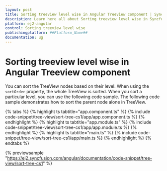 ```yaml
---
layout: post
title: Sorting treeview level wise in Angular Treeview component | Syncfusion
description: Learn here all about Sorting treeview level wise in Syncfusion ##Platform_Name## Treeview component of Syncfusion Essential JS 2 and more.
platform: ej2-angular
control: Sorting treeview level wise 
publishingplatform: ##Platform_Name##
documentation: ug
---
```


# Sorting treeview level wise in Angular Treeview component

You can sort the TreeView nodes based on their level. When using the `sortOrder` property, the whole TreeView is sorted. When you sort a particular level, you can use the following code sample. The following code sample demonstrates how to sort the parent node alone in TreeView.

{% tabs %}
{% highlight ts tabtitle="app.component.ts" %}
{% include code-snippet/tree-view/sort-tree-cs1/app/app.component.ts %}
{% endhighlight %}
{% highlight ts tabtitle="app.module.ts" %}
{% include code-snippet/tree-view/sort-tree-cs1/app/app.module.ts %}
{% endhighlight %}
{% highlight ts tabtitle="main.ts" %}
{% include code-snippet/tree-view/sort-tree-cs1/app/main.ts %}
{% endhighlight %}
{% endtabs %}
  
{% previewsample "https://ej2.syncfusion.com/angular/documentation/code-snippet/tree-view/sort-tree-cs1" %}